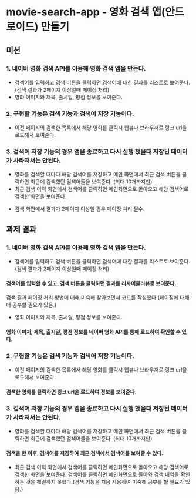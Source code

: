 # movie-search-app - 영화 검색 앱(안드로이드) 만들기



## 미션
### 1. 네이버 영화 검색 API를 이용해 영화 검색 앱을 만든다.
- 검색어를 입력하고 검색 버튼을 클릭하면 검색어에 대한 결과를 리스트로 보여준다.(검색 결과가 2페이지 이상일때 페이징 처리)
- 영화 이미지와 제목, 출시일, 평점 정보를 보여준다.

### 2. 구현할 기능은 검색 기능과 검색어 저장 기능이다.
- 이전 페이지의 검색한 목록에서 해당 영화를 클릭시 웹뷰나 브라우저로 링크 url을 로드해서 보여준다.

### 3. 검색어 저장 기능의 경우 앱을 종료하고 다시 실행 했을때 저장된 데이터가 사라져서는 안된다.
- 영화를 검색할 때마다 해당 검색어를 저장하고 메인 화면에서 최근 검색 버튼을 클릭하면 최근에 검색했던 검색어들을 보여준다. (최대 10개까지만)
- 최근 검색 이력 화면에서 검색어를 클릭하면 메인화면으로 돌아오고 해당 검색어로 검색한 화면을 보여준다.

* 검색 화면에서 결과가 2페이지 이상일 경우 페이징 처리 필수.



## 과제 결과
### 1. 네이버 영화 검색 API를 이용해 영화 검색 앱을 만든다.
- 검색어를 입력하고 검색 버튼을 클릭하면 검색어에 대한 결과를 리스트로 보여준다.(검색 결과가 2페이지 이상일때 페이징 처리)
#### 검색어를 입력할 수 있고, 검색 버튼을 클릭하면 결과를 리사이클러뷰로 보여준다. 
검색 결과 페이징 처리 방법에 대해 미숙해 찾아보면서 코드를 작성했다.(페이징에 대해 더 공부할 필요가 있음.)
- 영화 이미지와 제목, 출시일, 평점 정보를 보여준다.
#### 영화 이미지, 제목, 출시일, 평점 정보를 네이버 영화 API를 통해 로드하여 확인할 수 있다.

### 2. 구현할 기능은 검색 기능과 검색어 저장 기능이다.
- 이전 페이지의 검색한 목록에서 해당 영화를 클릭시 웹뷰나 브라우저로 링크 url을 로드해서 보여준다.
#### 검색한 영화를 클릭하면 링크 url을 로드하여 정보를 보여준다.

### 3. 검색어 저장 기능의 경우 앱을 종료하고 다시 실행 했을때 저장된 데이터가 사라져서는 안된다.
- 영화를 검색할 때마다 해당 검색어를 저장하고 메인 화면에서 최근 검색 버튼을 클릭하면 최근에 검색했던 검색어들을 보여준다. (최대 10개까지만)
#### 검색을 한 이후, 검색어를 저장하여 최근 검색에서 검색어를 보여줄 수 있다.
- 최근 검색 이력 화면에서 검색어를 클릭하면 메인화면으로 돌아오고 해당 검색어로 검색한 화면을 보여준다.
검색어를 클릭하면 메인화면으로 돌아와 검색 내역을 확인하는 것을 해결하지 못했다.(검색 기능을 처음 사용하여 미숙해 공부를 할 필요가 있음.)

